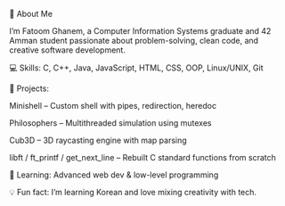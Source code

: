 👋 About Me

I’m Fatoom Ghanem, a Computer Information Systems graduate and 42 Amman student passionate about problem-solving, clean code, and creative software development.

💻 Skills:
C, C++, Java, JavaScript, HTML, CSS, OOP, Linux/UNIX, Git

🚀 Projects:

Minishell – Custom shell with pipes, redirection, heredoc

Philosophers – Multithreaded simulation using mutexes

Cub3D – 3D raycasting engine with map parsing

libft / ft_printf / get_next_line – Rebuilt C standard functions from scratch

🌱 Learning: Advanced web dev & low-level programming

💡 Fun fact: I’m learning Korean and love mixing creativity with tech.
